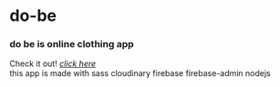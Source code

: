 # do-be
<h3>do be is online clothing app</h3>
<div>Check it out! <a href="https://do-be.herokuapp.com/"><i>click here</i></a></div>
<div>this app is made with sass cloudinary firebase firebase-admin nodejs</div>
